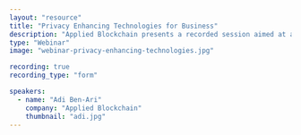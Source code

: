 ```yaml
---
layout: "resource"
title: "Privacy Enhancing Technologies for Business"
description: "Applied Blockchain presents a recorded session aimed at a business audience to learn about privacy enhancing technologies and how it can be applied to enhance security and privacy in a business setting."
type: "Webinar"
image: "webinar-privacy-enhancing-technologies.jpg"

recording: true
recording_type: "form"

speakers:
  - name: "Adi Ben-Ari"
    company: "Applied Blockchain"
    thumbnail: "adi.jpg"
---
```


<div class="pipedriveWebForms" data-pd-webforms="https://pipedrivewebforms.com/form/ca9499d6e558dba671b60433308883d02026773">
  <script src="https://cdn.pipedriveassets.com/web-form-assets/webforms.min.js"></script>
</div>
